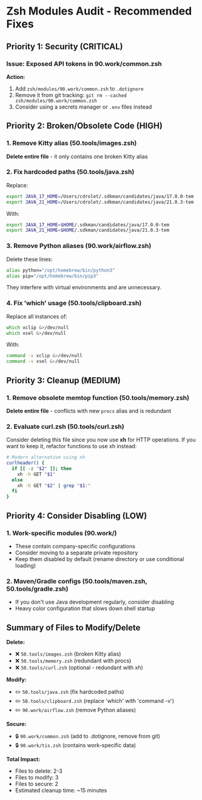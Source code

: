 # Zsh Modules Audit - Recommended Fixes

## Priority 1: Security (CRITICAL)

### Issue: Exposed API tokens in 90.work/common.zsh
**Action:**
1. Add `zsh/modules/90.work/common.zsh` to `.dotignore`
2. Remove it from git tracking: `git rm --cached zsh/modules/90.work/common.zsh`
3. Consider using a secrets manager or `.env` files instead

## Priority 2: Broken/Obsolete Code (HIGH)

### 1. Remove Kitty alias (50.tools/images.zsh)
**Delete entire file** - it only contains one broken Kitty alias

### 2. Fix hardcoded paths (50.tools/java.zsh)
Replace:
```zsh
export JAVA_17_HOME=/Users/cdrolet/.sdkman/candidates/java/17.0.0-tem
export JAVA_21_HOME=/Users/cdrolet/.sdkman/candidates/java/21.0.3-tem
```
With:
```zsh
export JAVA_17_HOME=$HOME/.sdkman/candidates/java/17.0.0-tem
export JAVA_21_HOME=$HOME/.sdkman/candidates/java/21.0.3-tem
```

### 3. Remove Python aliases (90.work/airflow.zsh)
Delete these lines:
```zsh
alias python="/opt/homebrew/bin/python3"
alias pip="/opt/homebrew/bin/pip3"
```
They interfere with virtual environments and are unnecessary.

### 4. Fix 'which' usage (50.tools/clipboard.zsh)
Replace all instances of:
```zsh
which xclip &>/dev/null
which xsel &>/dev/null
```
With:
```zsh
command -v xclip &>/dev/null
command -v xsel &>/dev/null
```

## Priority 3: Cleanup (MEDIUM)

### 1. Remove obsolete memtop function (50.tools/memory.zsh)
**Delete entire file** - conflicts with new `procs` alias and is redundant

### 2. Evaluate curl.zsh (50.tools/curl.zsh)
Consider deleting this file since you now use **xh** for HTTP operations.
If you want to keep it, refactor functions to use xh instead:
```zsh
# Modern alternative using xh
curlheader() {
  if [[ -z "$2" ]]; then
    xh -h GET "$1"
  else
    xh -h GET "$2" | grep "$1:"
  fi
}
```

## Priority 4: Consider Disabling (LOW)

### 1. Work-specific modules (90.work/)
- These contain company-specific configurations
- Consider moving to a separate private repository
- Keep them disabled by default (rename directory or use conditional loading)

### 2. Maven/Gradle configs (50.tools/maven.zsh, 50.tools/gradle.zsh)
- If you don't use Java development regularly, consider disabling
- Heavy color configuration that slows down shell startup

## Summary of Files to Modify/Delete

**Delete:**
- ❌ `50.tools/images.zsh` (broken Kitty alias)
- ❌ `50.tools/memory.zsh` (redundant with procs)
- ❌ `50.tools/curl.zsh` (optional - redundant with xh)

**Modify:**
- ✏️ `50.tools/java.zsh` (fix hardcoded paths)
- ✏️ `50.tools/clipboard.zsh` (replace 'which' with 'command -v')
- ✏️ `90.work/airflow.zsh` (remove Python aliases)

**Secure:**
- 🔒 `90.work/common.zsh` (add to .dotignore, remove from git)
- 🔒 `90.work/tis.zsh` (contains work-specific data)

**Total Impact:**
- Files to delete: 2-3
- Files to modify: 3
- Files to secure: 2
- Estimated cleanup time: ~15 minutes
